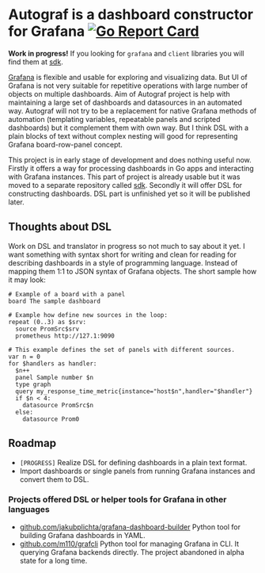 # Autograf is a dashboard constructor for Grafana [![Go Report Card](https://goreportcard.com/badge/github.com/grafov/autograf)](https://goreportcard.com/report/github.com/grafov/autograf)

**Work in progress!** 
If you looking for `grafana` and `client` libraries you will find them at [sdk](https://github.com/grafana-tools/sdk).

[Grafana](http://grafana.org) is flexible and usable for exploring and visualizing data. But UI of Grafana is not very suitable for repetitive operations with large number of objects on multiple dashboards. Aim of Autograf project is help with maintaining a large set of dashboards and datasources in an automated way. Autograf will not try to be a replacement for native Grafana methods of automation (templating variables, repeatable panels and scripted dashboards) but it complement them with own way. But I think DSL with a plain blocks of text without complex nesting will good for representing Grafana board-row-panel concept.

This project is in early stage of development and does nothing useful now. Firstly it offers a way for processing dashboards in Go apps and interacting with Grafana instances. This part of project is already usable but it was moved to a separate repository called [sdk](https://github.com/grafana-tools/sdk). Secondly it will offer DSL for constructing dashboards. DSL part is unfinished yet so it will be published later.

## Thoughts about DSL

Work on DSL and translator in progress so not much to say about it yet. I want something with syntax short for writing
and clean for reading for describing dashboards in a style of programming language. Instead of mapping them 1:1 to JSON 
syntax of Grafana objects. The short sample how it may look:

    # Example of a board with a panel
    board The sample dashboard

	# Example how define new sources in the loop:
	repeat (0..3) as $srv:
      source PromSrc$srv
      prometheus http://127.1:9090

	# This example defines the set of panels with different sources.
	var n = 0
	for $handlers as handler:
	  $n++
	  panel Sample number $n
	  type graph
	  query my_response_time_metric{instance="host$n",handler="$handler"}
	  if $n < 4:
	    datasource PromSrc$n
	  else:
		datasource Prom0

## Roadmap

* `[PROGRESS]` Realize DSL for defining dashboards in a plain text format.
* Import dashboards or single panels from running Grafana instances and convert them to DSL.

### Projects offered DSL or helper tools for Grafana in other languages

* [github.com/jakubplichta/grafana-dashboard-builder](https://github.com/jakubplichta/grafana-dashboard-builder) Python tool for building Grafana dashboards in YAML.
* [github.com/m110/grafcli](https://github.com/m110/grafcli) Python tool for managing Grafana in CLI. It querying Grafana backends directly. The project abandoned in alpha state for a long time.
